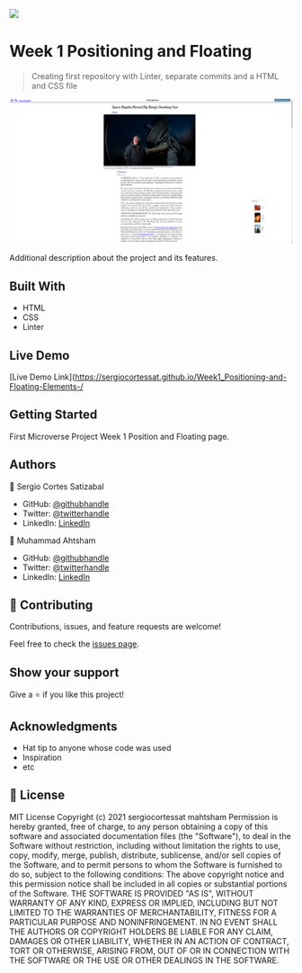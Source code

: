 ![](https://img.shields.io/badge/Microverse-blueviolet)

# Week 1 Positioning and Floating

> Creating first repository with Linter, separate commits and a HTML and CSS file

![screenshot](./app_screenshot2.png)

Additional description about the project and its features.

## Built With

- HTML
- CSS
- Linter

## Live Demo

[Live Demo Link](https://sergiocortessat.github.io/Week1_Positioning-and-Floating-Elements-/


## Getting Started


First Microverse Project Week 1 Position and Floating page.


## Authors

👤 Sergio Cortes Satizabal

- GitHub: [@githubhandle](https://github.com/sergiocortessat)
- Twitter: [@twitterhandle](https://twitter.com/sergiocortessat)
- LinkedIn: [LinkedIn](https://linkedin.com/sergiocortessat)

👤 Muhammad Ahtsham

- GitHub: [@githubhandle](https://github.com/mahtsham)
- Twitter: [@twitterhandle](https://twitter.com/mahtsham)
- LinkedIn: [LinkedIn](https://linkedin.com/mahtsham)

## 🤝 Contributing

Contributions, issues, and feature requests are welcome!

Feel free to check the [issues page](issues/).

## Show your support

Give a ⭐️ if you like this project!

## Acknowledgments

- Hat tip to anyone whose code was used
- Inspiration
- etc

## 📝 License

MIT License
Copyright (c) 2021 sergiocortessat mahtsham
Permission is hereby granted, free of charge, to any person obtaining a copy
of this software and associated documentation files (the "Software"), to deal
in the Software without restriction, including without limitation the rights
to use, copy, modify, merge, publish, distribute, sublicense, and/or sell
copies of the Software, and to permit persons to whom the Software is
furnished to do so, subject to the following conditions:
The above copyright notice and this permission notice shall be included in all
copies or substantial portions of the Software.
THE SOFTWARE IS PROVIDED "AS IS", WITHOUT WARRANTY OF ANY KIND, EXPRESS OR
IMPLIED, INCLUDING BUT NOT LIMITED TO THE WARRANTIES OF MERCHANTABILITY,
FITNESS FOR A PARTICULAR PURPOSE AND NONINFRINGEMENT. IN NO EVENT SHALL THE
AUTHORS OR COPYRIGHT HOLDERS BE LIABLE FOR ANY CLAIM, DAMAGES OR OTHER
LIABILITY, WHETHER IN AN ACTION OF CONTRACT, TORT OR OTHERWISE, ARISING FROM,
OUT OF OR IN CONNECTION WITH THE SOFTWARE OR THE USE OR OTHER DEALINGS IN THE
SOFTWARE.
